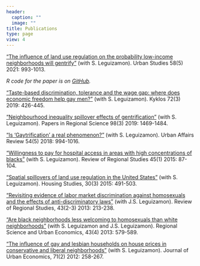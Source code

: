 ```yaml
---
header:
  caption: ""
  image: ""
title: Publications
type: page
view: 4
---
```


[“The influence of land use regulation on the probability low-income neighborhoods will gentrify”](https://journals.sagepub.com/doi/abs/10.1177/0042098020940163) (with S. Leguizamon). Urban Studies 58(5) 2021: 993-1013. 

*R code for the paper is on [GitHub](https://github.com/dchristafore/gent_reg).*

[“Taste-based discrimination, tolerance and the wage gap: where does economic freedom help gay men?”](https://onlinelibrary.wiley.com/doi/10.1111/kykl.12206) (with S. Leguizamon). Kyklos 72(3) 2019: 426-445.

[“Neighbourhood inequality spillover effects of gentrification”](https://rsaiconnect.onlinelibrary.wiley.com/doi/abs/10.1111/pirs.12405) (with S. Leguizamon). Papers in Regional Science 98(3) 2019: 1469-1484.

[“Is ‘Gaytrification’ a real phenomenon?”](https://journals.sagepub.com/doi/abs/10.1177/1078087416682321) (with S. Leguizamon). Urban Affairs Review 54(5) 2018: 994-1016. 

[“Willingness to pay for hospital access in areas with high concentrations of blacks”](https://rrs.scholasticahq.com/article/8068-willingness-to-pay-for-hospital-access-in-areas-with-high-concentrations-of-blacks) (with S. Leguizamon). Review of Regional Studies 45(1) 2015: 87-104.

[“Spatial spillovers of land use regulation in the United States”](https://www.tandfonline.com/doi/abs/10.1080/02673037.2014.927054?journalCode=chos20) (with S. Leguizamon). Housing Studies, 30(3) 2015: 491-503.

[“Revisiting evidence of labor market discrimination against homosexuals and the effects of anti-discriminatory laws”](https://rrs.scholasticahq.com/article/8093-revisiting-evidence-of-labor-market-discrimination-against-homosexuals-and-the-effects-of-anti-discriminatory-laws) (with J.S. Leguizamon). Review of Regional Studies, 43(2-3) 2013: 213-238.

[“Are black neighborhoods less welcoming to homosexuals than white neighborhoods”](https://www.sciencedirect.com/science/article/abs/pii/S0166046213000215) (with S. Leguizamon and J.S. Leguizamon). Regional Science and Urban Economics, 43(4) 2013: 579-589.

[“The influence of gay and lesbian households on house prices in conservative and liberal neighborhoods”](https://www.sciencedirect.com/science/article/abs/pii/S0094119011000581) (with S. Leguizamon). Journal of Urban Economics, 71(2) 2012: 258-267.
